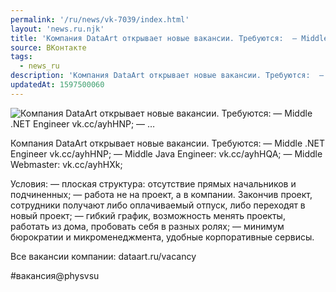 ```yaml
---
permalink: '/ru/news/vk-7039/index.html'
layout: 'news.ru.njk'
title: 'Компания DataArt открывает новые вакансии. Требуются:  — Middle .NET Engineer vk.cc/ayhHNP;  — …'
source: ВКонтакте
tags:
  - news_ru
description: 'Компания DataArt открывает новые вакансии. Требуются:  — Middle .NET Engineer vk.cc/ayhHNP;  — …'
updatedAt: 1597500060
---
```

![Компания DataArt открывает новые вакансии. Требуются:  — Middle .NET Engineer vk.cc/ayhHNP;  — …](https://sun9-3.userapi.com/impg/nXATyVQ6sxrX6PIcbFf8FAdTROj5dhjmEWf_nA/hjADDht6UkI.jpg?size=1280x720&quality=96&sign=06cabd885fc5e9c41ac7cbf9937fface&c_uniq_tag=tQRktNIbDJpNx1qlRKhllTHg1XbslkBjJJEdnerpYIw&type=album)

Компания DataArt открывает новые вакансии. Требуются:
— Middle .NET Engineer vk.cc/ayhHNP;
— Middle Java Engineer: vk.cc/ayhHQA;
— Middle Webmaster: vk.cc/ayhHXk;

Условия:
— плоская структура: отсутствие прямых начальников и подчиненных;
— работа не на проект, а в компании. Закончив проект, сотрудники получают либо оплачиваемый отпуск, либо переходят в новый проект;
— гибкий график, возможность менять проекты, работать из дома, пробовать себя в разных ролях;
— минимум бюрократии и микроменеджмента, удобные корпоративные сервисы.

Все вакансии компании: dataart.ru/vacancy

#вакансия@physvsu
